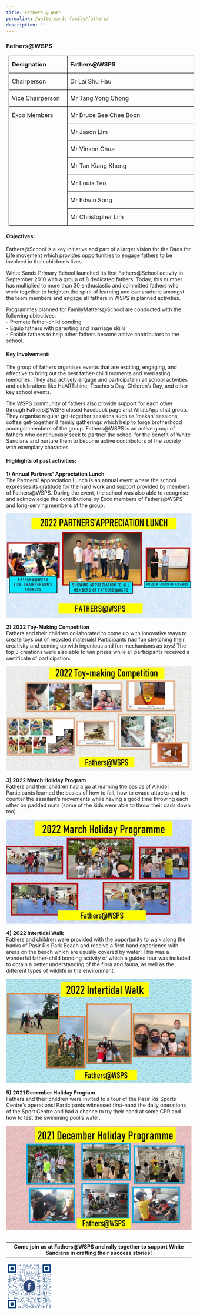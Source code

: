 ```yaml
---
title: Fathers @ WSPS
permalink: /white-sands-family/fathers/
description: ""
---
```

### **Fathers@WSPS**

         
<table style="margin-left:5.4pt;border-collapse:collapse;mso-yfti-tbllook:1184;
 mso-padding-alt:0in 0in 0in 0in" cellpadding="0" cellspacing="0" border="0" class="MsoNormalTable"><tbody><tr style="mso-yfti-irow:0;mso-yfti-firstrow:yes"><td style="width:120.1pt;border:solid windowtext 1.0pt;
  padding:0in 5.4pt 0in 5.4pt" valign="top" width="160"><p class="MsoNormal"><b><span style="font-size:12.0pt;line-height:107%;
  mso-bidi-font-family:Calibri;mso-bidi-theme-font:minor-latin;mso-ansi-language:
  MS" lang="MS">Designation</span></b></p></td><td style="width:297.0pt;border:solid windowtext 1.0pt;
  border-left:none;padding:0in 5.4pt 0in 5.4pt" valign="top" width="396"><p style="margin-right:1.7pt" class="MsoNormal"><b><span style="font-size:12.0pt;line-height:107%;mso-bidi-font-family:Calibri;
  mso-bidi-theme-font:minor-latin;mso-ansi-language:MS" lang="MS">Fathers@WSPS</span></b></p></td></tr><tr style="mso-yfti-irow:1"><td style="width:120.1pt;border:solid windowtext 1.0pt;
  border-top:none;padding:0in 5.4pt 0in 5.4pt" valign="top" width="160"><p class="MsoNormal"><span style="font-size:12.0pt;line-height:107%;
  mso-bidi-font-family:Calibri;mso-bidi-theme-font:minor-latin;mso-ansi-language:
  MS" lang="MS">Chairperson</span></p></td><td style="width:297.0pt;border-top:none;border-left:
  none;border-bottom:solid windowtext 1.0pt;border-right:solid windowtext 1.0pt;
  padding:0in 5.4pt 0in 5.4pt" valign="top" width="396"><p style="margin-right:1.7pt" class="MsoNormal"><span style="font-size:
  12.0pt;line-height:107%;mso-bidi-font-family:Calibri;mso-bidi-theme-font:
  minor-latin;mso-ansi-language:MS" lang="MS">Dr Lai Shu Hau</span></p></td></tr><tr style="mso-yfti-irow:2"><td style="width:120.1pt;border:solid windowtext 1.0pt;
  border-top:none;padding:0in 5.4pt 0in 5.4pt" valign="top" width="160"><p class="MsoNormal"><span style="font-size:12.0pt;line-height:107%;
  mso-bidi-font-family:Calibri;mso-bidi-theme-font:minor-latin;mso-ansi-language:
  MS" lang="MS">Vice Chairperson</span></p></td><td style="width:297.0pt;border-top:none;border-left:
  none;border-bottom:solid windowtext 1.0pt;border-right:solid windowtext 1.0pt;
  padding:0in 5.4pt 0in 5.4pt" valign="top" width="396"><p style="margin-right:1.7pt" class="MsoNormal"><span style="font-size:
  12.0pt;line-height:107%;mso-bidi-font-family:Calibri;mso-bidi-theme-font:
  minor-latin;mso-ansi-language:MS" lang="MS">Mr Tang Yong Chong</span></p></td></tr><tr style="mso-yfti-irow:3"><td style="width:120.1pt;border:solid windowtext 1.0pt;
  border-top:none;padding:0in 5.4pt 0in 5.4pt" valign="top" rowspan="7" width="160"><p class="MsoNormal"><span style="font-size:12.0pt;line-height:107%;
  mso-bidi-font-family:Calibri;mso-bidi-theme-font:minor-latin;mso-ansi-language:
  MS" lang="MS">Exco Members</span></p></td><td style="width:297.0pt;border-top:none;border-left:
  none;border-bottom:solid windowtext 1.0pt;border-right:solid windowtext 1.0pt;
  padding:0in 5.4pt 0in 5.4pt" valign="top" width="396"><p style="margin-right:1.7pt" class="MsoNormal"><span style="font-size:
  12.0pt;line-height:107%;mso-bidi-font-family:Calibri;mso-bidi-theme-font:
  minor-latin;mso-ansi-language:MS" lang="MS">Mr Bruce See Chee Boon</span></p></td></tr><tr style="mso-yfti-irow:4"><td style="width:297.0pt;border-top:none;border-left:
  none;border-bottom:solid windowtext 1.0pt;border-right:solid windowtext 1.0pt;
  padding:0in 5.4pt 0in 5.4pt" valign="top" width="396"><p style="margin-right:1.7pt" class="MsoNormal"><span style="font-size:
  12.0pt;line-height:107%;mso-bidi-font-family:Calibri;mso-bidi-theme-font:
  minor-latin;mso-ansi-language:MS" lang="MS">Mr Jason Lim</span></p></td></tr><tr style="mso-yfti-irow:5"><td style="width:297.0pt;border-top:none;border-left:
  none;border-bottom:solid windowtext 1.0pt;border-right:solid windowtext 1.0pt;
  padding:0in 5.4pt 0in 5.4pt" valign="top" width="396"><p style="margin-right:1.7pt" class="MsoNormal"><span style="font-size:
  12.0pt;line-height:107%;mso-bidi-font-family:Calibri;mso-bidi-theme-font:
  minor-latin;mso-ansi-language:MS" lang="MS">Mr Vinson Chua</span></p></td></tr><tr style="mso-yfti-irow:6"><td style="width:297.0pt;border-top:none;border-left:
  none;border-bottom:solid windowtext 1.0pt;border-right:solid windowtext 1.0pt;
  padding:0in 5.4pt 0in 5.4pt" valign="top" width="396"><p style="margin-right:1.7pt" class="MsoNormal"><span style="font-size:
  12.0pt;line-height:107%;mso-bidi-font-family:Calibri;mso-bidi-theme-font:
  minor-latin;mso-ansi-language:MS" lang="MS">Mr Tan Kiang Kheng</span></p></td></tr><tr style="mso-yfti-irow:7"><td style="width:297.0pt;border-top:none;border-left:
  none;border-bottom:solid windowtext 1.0pt;border-right:solid windowtext 1.0pt;
  padding:0in 5.4pt 0in 5.4pt" valign="top" width="396"><p style="margin-right:1.7pt" class="MsoNormal"><span style="font-size:
  12.0pt;line-height:107%;mso-bidi-font-family:Calibri;mso-bidi-theme-font:
  minor-latin;mso-ansi-language:MS" lang="MS">Mr Louis Teo</span></p></td></tr><tr style="mso-yfti-irow:8"><td style="width:297.0pt;border-top:none;border-left:
  none;border-bottom:solid windowtext 1.0pt;border-right:solid windowtext 1.0pt;
  padding:0in 5.4pt 0in 5.4pt" valign="top" width="396"><p style="margin-right:1.7pt" class="MsoNormal"><span style="font-size:
  12.0pt;line-height:107%;mso-bidi-font-family:Calibri;mso-bidi-theme-font:
  minor-latin;mso-ansi-language:MS" lang="MS">Mr Edwin Song</span></p></td></tr><tr style="mso-yfti-irow:9;mso-yfti-lastrow:yes"><td style="width:297.0pt;border-top:none;border-left:
  none;border-bottom:solid windowtext 1.0pt;border-right:solid windowtext 1.0pt;
  padding:0in 5.4pt 0in 5.4pt" valign="top" width="396"><p style="margin-right:1.7pt" class="MsoNormal"><span style="font-size:
  12.0pt;line-height:107%;mso-bidi-font-family:Calibri;mso-bidi-theme-font:
  minor-latin;mso-ansi-language:MS" lang="MS">Mr Christopher Lim</span></p></td></tr></tbody></table>




#### **Objectives:**
Fathers@School is a key initiative and part of a larger vision for the Dads for Life movement which provides opportunities to engage fathers to be involved in their children’s lives.

White Sands Primary School launched its first Fathers@School activity in September 2010 with a group of 8 dedicated fathers. Today, this number has multiplied to more than 30 enthusiastic and committed fathers who work together to heighten the spirit of learning and camaraderie amongst the team members and engage all fathers in WSPS in planned activities.

Programmes planned for FamilyMatters@School are conducted with the following objectives:<br>
\- Promote father-child bonding<br>
\- Equip fathers with parenting and marriage skills<br>
\- Enable fathers to help other fathers become active contributors to the school.

#### **Key Involvement:**
The group of fathers organises events that are exciting, engaging, and effective to bring out the best father-child moments and everlasting memories. They also actively engage and participate in all school activities and celebrations like HeARTshine, Teacher’s Day, Children’s Day, and other key school events. 

The WSPS community of fathers also provide support for each other through Fathers@WSPS closed Facebook page and WhatsApp chat group. They organise regular get-together sessions such as ‘makan’ sessions, coffee get-together &amp; family gatherings which help to forge brotherhood amongst members of the group. Fathers@WSPS is an active group of fathers who continuously seek to partner the school for the benefit of White Sandians and nurture them to become active contributors of the society with exemplary character.

#### **Highlights of past activities:**
**1) Annual Partners' Appreciation Lunch**<br>
The Partners’ Appreciation Lunch is an annual event where the school expresses its gratitude for the hard work and support provided by members of Fathers@WSPS. During the event, the school was also able to recognise and acknowledge the contributions by Exco members of Fathers@WSPS and long-serving members of the group.

![PALunch](/images/PA%20Lunch.jpg)
<br clear="left">

**2)** **2022 Toy-Making Competition**<br>
Fathers and their children collaborated to come up with innovative ways to create toys out of recycled materials! Participants had fun stretching their creativity and coming up with ingenious and fun mechanisms as toys! The top 3 creations were also able to win prizes while all participants received a certificate of participation.

![ToyComp](/images/Toy%20Making%20Comp.jpg)
<br clear="left">

**3) 2022 March Holiday Program**<br>
Fathers and their children had a go at learning the basics of Aikido! Participants learned the basics of how to fall, how to evade attacks and to counter the assailant’s movements while having a good time throwing each other on padded mats (some of the kids were able to throw their dads down too).

![MarHols](/images/MarchHoliday2022.jpg)
<br clear="left">

**4)**&nbsp;**2022 Intertidal Walk**<br>
Fathers and children were provided with the opportunity to walk along the banks of Pasir Ris Park Beach and receive a first-hand experience with areas on the beach which are usually covered by water! This was a wonderful father-child bonding activity of which a guided tour was included to obtain a better understanding of the flora and fauna, as well as the different types of wildlife in the environment.

![IntWalk](/images/IntertidalWalk2022.jpg)
<br clear="left">

**5)**&nbsp;**2021 December Holiday Program**<br>
Fathers and their children were invited to a tour of the Pasir Ris Sports Centre’s operations! Participants witnessed first-hand the daily operations of the Sport Centre and had a chance to try their hand at some CPR and how to test the swimming pool’s water.

![DecHolPrg](/images/Dec%20Holiday%20Prg%202021.jpg)
<br clear="left">
<br clear="left">

|  |
|:---:|
| **Come join us at Fathers@WSPS and rally together to support White Sandians in crafting their success stories!** <br> |


<img align="let" style="width:25%" src="/images/fathersqr.png">
<br clear="left">